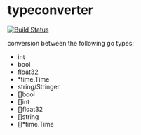 typeconverter
=============

[![Build Status](https://secure.travis-ci.org/metakeule/typeconverter.png)](http://travis-ci.org/metakeule/typeconverter)

conversion between the following go types:

 - int
 - bool
 - float32
 - *time.Time
 - string/Stringer
 - []bool
 - []int
 - []float32
 - []string
 - []*time.Time
